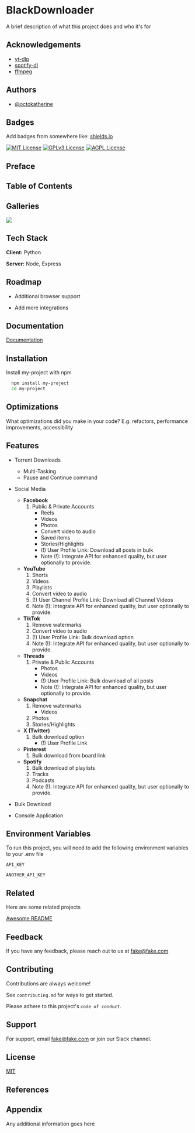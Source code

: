 
<!--![Logo](https://github.com/LoneStamp/BlackDownloader/blob/main/src/icon/blackdownloader.png)-->


# BlackDownloader

A brief description of what this project does and who it's for


## Acknowledgements

 - [yt-dlp](https://awesomeopensource.com/project/elangosundar/awesome-README-templates)
 - [spotify-dl](https://github.com/matiassingers/awesome-readme)
 - [ffmpeg](https://bulldogjob.com/news/449-how-to-write-a-good-readme-for-your-github-project)


## Authors

- [@octokatherine](https://www.github.com/octokatherine)


## Badges

Add badges from somewhere like: [shields.io](https://shields.io/)

[![MIT License](https://img.shields.io/badge/License-MIT-green.svg)](https://choosealicense.com/licenses/mit/)
[![GPLv3 License](https://img.shields.io/badge/License-GPL%20v3-yellow.svg)](https://opensource.org/licenses/)
[![AGPL License](https://img.shields.io/badge/license-AGPL-blue.svg)](http://www.gnu.org/licenses/agpl-3.0)


## Preface
## Table of Contents
## Galleries
<img src="https://github.com/LoneStamp/BlackDownloader/blob/main/docs/Screenshot(2).png"/>

## Tech Stack

**Client:** Python

**Server:** Node, Express


## Roadmap

- Additional browser support

- Add more integrations


## Documentation

[Documentation](https://linktodocumentation)


## Installation

Install my-project with npm

```bash
  npm install my-project
  cd my-project
```
    
## Optimizations

What optimizations did you make in your code? E.g. refactors, performance improvements, accessibility


## Features

- Torrent Downloads
  * Multi-Tasking
  * Pause and Continue command
- Social Media
  * **Facebook**
    1. Public & Private Accounts
       - Reels
       - Videos
       - Photos
       - Convert video to audio
       - Saved items
       - Stories/Highlights
       - (!) User Profile Link: Download all posts in bulk
       - Note (!): Integrate API for enhanced quality, but user optionally to provide.
  * **YouTube**
    1. Shorts
    2. Videos
    3. Playlists
    4. Convert video to audio
    5. (!) User Channel Profile Link: Download all Channel Videos
    6. Note (!): Integrate API for enhanced quality, but user optionally to provide.
  * **TikTok**
    1. Remove watermarks
    2. Convert video to audio
    3. (!) User Profile Link: Bulk download option
    4. Note (!): Integrate API for enhanced quality, but user optionally to provide.
  * **Threads**
    1. Private & Public Accounts
       - Photos
       - Videos
       - (!) User Profile Link: Bulk download of all posts
       - Note (!): Integrate API for enhanced quality, but user optionally to provide.
  * **Snapchat**
    1. Remove watermarks
       - Videos
    2. Photos
    3. Stories/Highlights
  * **X (Twitter)**
    1. Bulk download option
       - (!) User Profile Link
  * **Pinterest**
    1. Bulk download from board link
  * **Spotify**
    1. Bulk download of playlists
    2. Tracks
    3. Podcasts
    4. Note (!): Integrate API for enhanced quality, but user optionally to provide.

- Bulk Download
- Console Application



## Environment Variables

To run this project, you will need to add the following environment variables to your .env file

`API_KEY`

`ANOTHER_API_KEY`


## Related

Here are some related projects

[Awesome README](https://github.com/matiassingers/awesome-readme)


## Feedback

If you have any feedback, please reach out to us at fake@fake.com


## Contributing

Contributions are always welcome!

See `contributing.md` for ways to get started.

Please adhere to this project's `code of conduct`.


## Support

For support, email fake@fake.com or join our Slack channel.


## License

[MIT](https://choosealicense.com/licenses/mit/)


## References
## Appendix

Any additional information goes here

